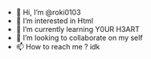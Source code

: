 - 👋 Hi, I’m @roki0103
- 👀 I’m interested in Html
- 🌱 I’m currently learning Y0UR H3ART
- 💞️ I’m looking to collaborate on my self
- 📫 How to reach me ? idk

<!---
roki0103/roki0103 is a ✨ special ✨ repository because its `README.md` (this file) appears on your GitHub profile.
You can click the Preview link to take a look at your changes.
--->
